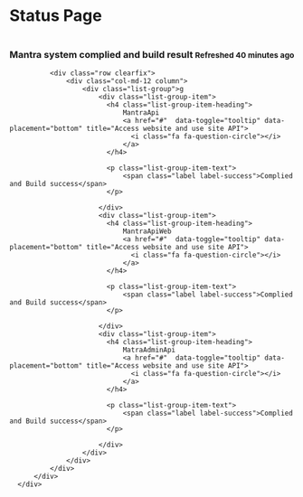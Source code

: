 <html>
<head>
<link href="//maxcdn.bootstrapcdn.com/bootstrap/3.3.0/css/bootstrap.min.css" rel="stylesheet" id="bootstrap-css">
<script src="//maxcdn.bootstrapcdn.com/bootstrap/3.3.0/js/bootstrap.min.js"></script>
<script src="//code.jquery.com/jquery-1.11.1.min.js"></script>
<!------ Include the above in your HEAD tag ---------->

<link href="//netdna.bootstrapcdn.com/font-awesome/4.0.3/css/font-awesome.min.css" rel="stylesheet" type="text/css" />
<link href="//bootswatch.com/yeti/bootstrap.min.css" rel="stylesheet" type="text/css" />

<script src="//code.jquery.com/jquery.min.js"></script>
<script src="//maxcdn.bootstrapcdn.com/bootstrap/3.3.2/js/bootstrap.min.js"></script>
</head>
<body>
  <div class="container">
      <div class="row">
        <div class="col-md-12">
          <h1>Status Page</h1>
        </div>
      </div>
      <div class="row clearfix">
          <div class="col-md-12 column">
              <div class="panel panel-warning">
                <div class="panel-heading">
                  <h3 class="panel-title">
                    Mantra system complied and build result
                    <small class="pull-right">Refreshed 40 minutes ago</small>
                  </h3>
                </div>
              </div>


              <div class="row clearfix">
                  <div class="col-md-12 column">
                      <div class="list-group">g
                          <div class="list-group-item">
                            <h4 class="list-group-item-heading">
                                MantraApi
                                <a href="#"  data-toggle="tooltip" data-placement="bottom" title="Access website and use site API">
                                  <i class="fa fa-question-circle"></i>
                                </a>
                            </h4>
                            
                            <p class="list-group-item-text">
                                <span class="label label-success">Complied and Build success</span>
                            </p>
                            
                          </div>                    
                          <div class="list-group-item">
                            <h4 class="list-group-item-heading">
                                MantraApiWeb
                                <a href="#"  data-toggle="tooltip" data-placement="bottom" title="Access website and use site API">
                                  <i class="fa fa-question-circle"></i>
                                </a>
                            </h4>
                            
                            <p class="list-group-item-text">
                                <span class="label label-success">Complied and Build success</span>
                            </p>
                            
                          </div>
                          <div class="list-group-item">
                            <h4 class="list-group-item-heading">
                                MatraAdminApi
                                <a href="#"  data-toggle="tooltip" data-placement="bottom" title="Access website and use site API">
                                  <i class="fa fa-question-circle"></i>
                                </a>
                            </h4>
                            
                            <p class="list-group-item-text">
                                <span class="label label-success">Complied and Build success</span>
                            </p>
                            
                          </div>
                      </div>
                  </div>
              </div>
          </div>
      </div>
  </div>
  </body>
</html>
